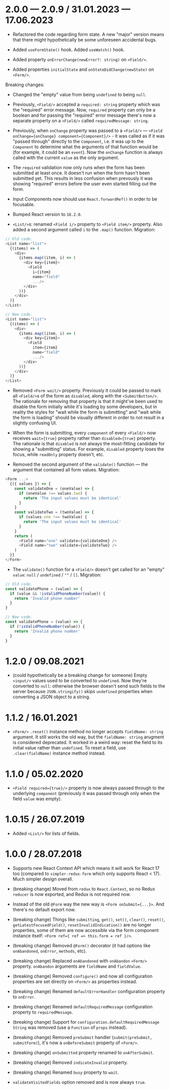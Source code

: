 <!-- pass through `required` property even when the field is not empty: maybe add some `passThroughRequiredWhenNotEmpty` configuration option. -->

2.0.0 — 2.0.9 / 31.01.2023 — 17.06.2023
=======================================

* Refactored the code regarding form state. A new "major" version means that there might hypothetically be some unforeseen accidental bugs.

* Added `useFormState()` hook. Added `useWatch()` hook.

* Added property `onErrorChange(newError?: string)` on `<Field/>`.

* Added properties `initialState` and `onStateDidChange(newState)` on `<Form/>`.

Breaking changes:

* Changed the "empty" value from being `undefined` to being `null`.

* Previously, `<Field/>` accepted a `required: string` property which was the "required" error message. Now, `required` property can only be a boolean and for passing the "required" error message there's now a separate property on a `<Field/>` called `requiredMessage: string`.

* Previously, when `onChange` property was passed to a `<Field/>` — `<Field onChange={onChange} component={Component}/>` - it was called as if it was "passed through" directly to the `Component`, i.e. it was up to the `Component` to determine what the arguments of that function would be (for example, it could be an `event`). Now the `onChange` function is always called with the current `value` as the only argument.

* The `required` validation now only runs when the form has been submitted at least once. It doesn't run when the form hasn't been submitted yet. This results in less confusion when prevously it was showing "required" errors before the user even started filling out the form.

* Input Components now should use `React.forwardRef()` in order to be focusable.

* Bumped React version to `18.2.0`.

* `<List/>`s: renamed `<Field i/>` property to `<Field item/>` property. Also added a second argument called `i` to the `.map()` function. Migration:

```js
// Old code.
<List name="list">
  {(items) => (
    <div>
      {items.map((item, i) => (
        <div key={item}>
          <Field
            i={item}
            name="field"
            .../>
        </div>
      ))}
    </div>
  )}
</List>

// New code.
<List name="list">
  {(items) => (
    <div>
      {items.map((item, i) => (
        <div key={item}>
          <Field
            item={item}
            name="field"
            .../>
        </div>
      ))}
    </div>
  )}
</List>
```

* Removed `<Form wait/>` property. Previously it could be passed to mark all `<Field/>`s of the form as `disabled`, along with the `<SubmitButton/>`. The rationale for removing that property is that it might've been used to disable the form initially while it's loading by some developers, but in reality the styles for "wait while the form is submitting" and "wait while the form is loading" should be visually different in order to not result in a slightly confusing UI.

* When the form is submitting, every `component` of every `<Field/>` now receives `wait={true}` property rather than `disabled={true}` property. The rationale is that `disabled` is not always the most-fitting candidate for showing a "submitting" status. For example, `disabled` property loses the focus, while `readOnly` property doesn't, etc.

* Removed the second argument of the `validate()` function — the argument that contained all form values. Migration:

```js
<Form ...>
  {({ values }) => {
    const validateOne = (oneValue) => {
      if (oneValue !== values.two) {
        return 'The input values must be identical'
      }
    }
    const validateTwo = (twoValue) => {
      if (values.one !== twoValue) {
        return 'The input values must be identical'
      }
    }
    return (
      <Field name="one" validate={validateOne} />
      <Field name="two" validate={validateTwo} />
    )
  }}
</Form>
```

* The `validate()` function for a `<Field/>` doesn't get called for an "empty" `value`: `null` / `undefined` / `""` / `[]`. Migration:

```js
// Old code.
const validatePhone = (value) => {
  if (value && !isValidPhoneNumber(value)) {
    return 'Invalid phone number'
  }
}

// New code.
const validatePhone = (value) => {
  if (!isValidPhoneNumber(value)) {
    return 'Invalid phone number'
  }
}
```

1.2.0 / 09.08.2021
==================

* (could hypothetically be a breaking change for someone) Empty `<input/>` values used to be converted to `undefined`. Now they're converted to `null`: otherwise the browser doesn't send such fields to the server because `JSON.stringify()` skips `undefined` properties when converting a JSON object to a string.

1.1.2 / 16.01.2021
===================

* `<Form/>` `.reset()` instance method no longer accepts `fieldName: string` argument. It still works the old way, but the `fieldName: string` arugment is considered deprecated. It worked in a weird way: reset the field to its initial value rather than `undefined`. To reset a field, use `.clear(fieldName)` instance method instead.

1.1.0 / 05.02.2020
===================

* `<Field required={true}/>` property is now always passed through to the underlying `component` (previously it was passed through only when the field `value` was empty).

1.0.15 / 26.07.2019
===================

* Added `<List/>` for lists of fields.

<!-- * `validate(name, values)` now receives a function instead of an object as the second argument: `validate(name, getValues())`. The reason is the addition of `<List/>`. -->

1.0.0 / 28.07.2018
===================

* Supports new React Context API which means it will work for React 17 too (compared to `simpler-redux-form` which only supports React < 17). Much simpler design overall.

* (breaking change) Moved from `redux` to `React.Context`, so no Redux `reducer` is now exported, and Redux is not required now.

* Instead of the old `@Form` way the new way is `<Form onSubmit={...}>`. And there's no default export now.

* (breaking change) Things like `submitting`, `get()`, `set()`, `clear()`, `reset()`, `getLatestFocusedField()`, `resetInvalidIndication()` are no longer properties, some of them are now accessible via the form component instance itself: `<Form ref={ ref => this.form = ref }/>`.

* (breaking change) Removed `@Form()` decorator (it had options like `onAbandoned`, `onError`, `methods`, etc).

* (breaking change) Replaced `onAbandoned` with `onAbandon` `<Form/>` property. `onAbandon` arguments are `fieldName` and `fieldValue`.

* (breaking change) Removed `configure()` and now all configuration properties are set directly on `<Form/>` as properties instead.

* (breaking change) Renamed `defaultErrorHandler` configuration property to `onError`.

* (breaking change) Renamed `defaultRequiredMessage` configuration property to `requiredMessage`.

* (breaking change) Support for `configuration.defaultRequiredMessage` `String` was removed (use a `Function` of `props` instead).

* (breaking change) Removed `preSubmit` handler (`submit(preSubmit, submitForm)`), it's now a `onBeforeSubmit` property of `<Form/>`.

* (breaking change) `onSubmitted` property renamed to `onAfterSubmit`.

* (breaking change) Removed `indicateInvalid` property.

* (breaking change) Renamed `busy` property to `wait`.

* `validateVisitedFields` option removed and is now always `true`.
